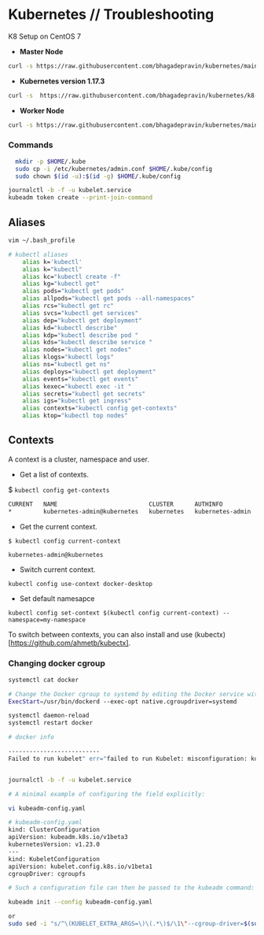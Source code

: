 # Kubernetes // **Troubleshooting**

K8 Setup on CentOS 7

* **Master Node**
```bash
curl -s https://raw.githubusercontent.com/bhagadepravin/kubernetes/main/k8-setup.sh | sh -s
```

* **Kubernetes version 1.17.3** 
```bash
curl -s  https://raw.githubusercontent.com/bhagadepravin/kubernetes/k8-1.17.3-0/k8-setup.sh | sh -s
```

* **Worker Node**
```bash
curl -s https://raw.githubusercontent.com/bhagadepravin/kubernetes/main/k8-worker-setup.sh | sh -s
```

### Commands
```bash
  mkdir -p $HOME/.kube
  sudo cp -i /etc/kubernetes/admin.conf $HOME/.kube/config
  sudo chown $(id -u):$(id -g) $HOME/.kube/config
 ```
```bash
journalctl -b -f -u kubelet.service
kubeadm token create --print-join-command
```

## **Aliases**
```bash
vim ~/.bash_profile

# kubectl aliases
    alias k='kubectl'
    alias k="kubectl"
    alias kc="kubectl create -f"
    alias kg="kubectl get"
    alias pods="kubectl get pods"
    alias allpods="kubectl get pods --all-namespaces"
    alias rcs="kubectl get rc"
    alias svcs="kubectl get services"
    alias dep="kubectl get deployment"
    alias kd="kubectl describe"
    alias kdp="kubectl describe pod "
    alias kds="kubectl describe service "
    alias nodes="kubectl get nodes"
    alias klogs="kubectl logs"
    alias ns="kubectl get ns"
    alias deploys="kubectl get deployment"
    alias events="kubectl get events"
    alias kexec="kubectl exec -it "
    alias secrets="kubectl get secrets"
    alias igs="kubectl get ingress"
    alias contexts="kubectl config get-contexts"
    alias ktop="kubectl top nodes"
```    

## Contexts
A context is a cluster, namespace and user.

* Get a list of contexts.

$ `kubectl config get-contexts`
```bash
CURRENT   NAME                          CLUSTER      AUTHINFO           NAMESPACE
*         kubernetes-admin@kubernetes   kubernetes   kubernetes-admin
```
* Get the current context.

`$ kubectl config current-context`
```bash
kubernetes-admin@kubernetes
```
* Switch current context.

`kubectl config use-context docker-desktop`

* Set default namesapce

`kubectl config set-context $(kubectl config current-context) --namespace=my-namespace`

To switch between contexts, you can also install and use (kubectx)[https://github.com/ahmetb/kubectx].

### Changing docker cgroup

```bash
systemctl cat docker

# Change the Docker cgroup to systemd by editing the Docker service with the following command:
ExecStart=/usr/bin/dockerd --exec-opt native.cgroupdriver=systemd

systemctl daemon-reload
systemctl restart docker

# docker info

--------------------------
Failed to run kubelet" err="failed to run Kubelet: misconfiguration: kubelet cgroup driver: \"systemd\" is different from docker cgroup driver: \"cgroupfs\"


journalctl -b -f -u kubelet.service

# A minimal example of configuring the field explicitly:

vi kubeadm-config.yaml

# kubeadm-config.yaml
kind: ClusterConfiguration
apiVersion: kubeadm.k8s.io/v1beta3
kubernetesVersion: v1.23.0
---
kind: KubeletConfiguration
apiVersion: kubelet.config.k8s.io/v1beta1
cgroupDriver: cgroupfs

# Such a configuration file can then be passed to the kubeadm command:

kubeadm init --config kubeadm-config.yaml

or 
sudo sed -i "s/^\(KUBELET_EXTRA_ARGS=\)\(.*\)$/\1\"--cgroup-driver=$(sudo docker info | grep -i cgroup | cut -d" " -f4  | head -n1)\2\"/" /etc/sysconfig/kubelet
```
